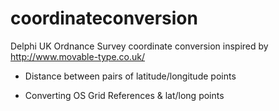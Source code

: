 coordinateconversion
====================

Delphi UK Ordnance Survey coordinate conversion inspired by http://www.movable-type.co.uk/

- Distance between pairs of latitude/longitude points

- Converting OS Grid References & lat/long points
